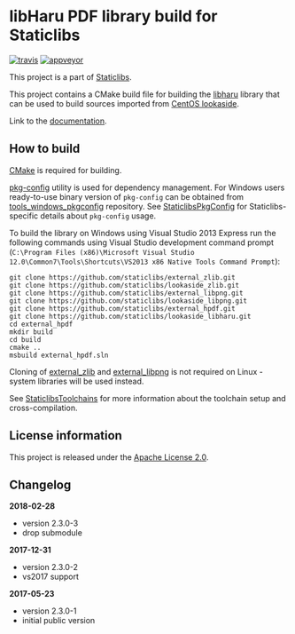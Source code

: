 libHaru PDF library build for Staticlibs
========================================

[![travis](https://travis-ci.org/staticlibs/external_hpdf.svg?branch=master)](https://travis-ci.org/staticlibs/external_hpdf)
[![appveyor](https://ci.appveyor.com/api/projects/status/github/staticlibs/external_hpdf?svg=true)](https://ci.appveyor.com/project/staticlibs/external-hpdf)

This project is a part of [Staticlibs](http://staticlibs.net/).

This project contains a CMake build file for building the [libharu](http://libharu.org/)
library that
can be used to build sources imported from [CentOS lookaside](https://github.com/staticlibs/lookaside_libharu.git).

Link to the [documentation](https://github.com/libharu/libharu/wiki).

How to build
------------

[CMake](http://cmake.org/) is required for building.

[pkg-config](http://www.freedesktop.org/wiki/Software/pkg-config/) utility is used for dependency management.
For Windows users ready-to-use binary version of `pkg-config` can be obtained from [tools_windows_pkgconfig](https://github.com/staticlibs/tools_windows_pkgconfig) repository.
See [StaticlibsPkgConfig](https://github.com/staticlibs/wiki/wiki/StaticlibsPkgConfig) for Staticlibs-specific details about `pkg-config` usage.

To build the library on Windows using Visual Studio 2013 Express run the following commands using
Visual Studio development command prompt 
(`C:\Program Files (x86)\Microsoft Visual Studio 12.0\Common7\Tools\Shortcuts\VS2013 x86 Native Tools Command Prompt`):

    git clone https://github.com/staticlibs/external_zlib.git
    git clone https://github.com/staticlibs/lookaside_zlib.git
    git clone https://github.com/staticlibs/external_libpng.git
    git clone https://github.com/staticlibs/lookaside_libpng.git
    git clone https://github.com/staticlibs/external_hpdf.git
    git clone https://github.com/staticlibs/lookaside_libharu.git
    cd external_hpdf
    mkdir build
    cd build
    cmake ..
    msbuild external_hpdf.sln

Cloning of [external_zlib](https://github.com/staticlibs/external_zlib) and 
[external_libpng](https://github.com/staticlibs/external_libpng) is not required on Linux - system libraries will be used instead.

See [StaticlibsToolchains](https://github.com/staticlibs/wiki/wiki/StaticlibsToolchains) for 
more information about the toolchain setup and cross-compilation.

License information
-------------------

This project is released under the [Apache License 2.0](http://www.apache.org/licenses/LICENSE-2.0).

Changelog
---------

**2018-02-28**
 * version 2.3.0-3
 * drop submodule

**2017-12-31**
 * version 2.3.0-2
 * vs2017 support

**2017-05-23**

 * version 2.3.0-1
 * initial public version
